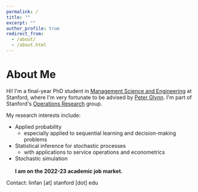 ```yaml
---
permalink: /
title: ""
excerpt: ""
author_profile: true
redirect_from: 
  - /about/
  - /about.html
---
```


About Me
======
Hi! I'm a final-year PhD student in [Management Science and Engineering](https://msande.stanford.edu/) at Stanford, where I'm very fortunate to be advised by [Peter Glynn](https://web.stanford.edu/~glynn/). I'm part of Stanford's [Operations Research](https://or.stanford.edu/) group.
    
My research interests include:
- Applied probability
  - especially applied to sequential learning and decision-making problems
- Statistical inference for stochastic processes
  - with applications to service operations and econometrics
- Stochastic simulation           
&nbsp;  
**I am on the 2022-23 academic job market.**    
  
Contact: linfan [at] stanford [dot] edu



